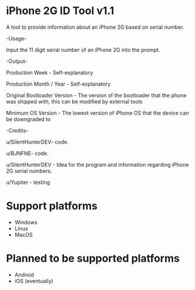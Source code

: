 # iPhone 2G ID Tool v1.1
A tool to provide information about an iPhone 2G based on serial number.

-Usage-

Input the 11 digit serial number of an iPhone 2G into the prompt.


-Output-

Production Week - Self-explanatory

Production Month / Year - Self-explanatory

Original Bootloader Version - The version of the bootloader that the phone was shipped with, this can be modified by external tools

Minimum OS Version - The lowest version of iPhone OS that the device can be downgraded to


-Credits-

u/SilentHunterDEV- code.

u/BJNFNE- code.



u/SilentHunterDEV - Idea for the program and information regarding iPhone 2G serial numbers.

u/Yupiter - testing

# Support platforms
- Windows
- Linux
- MacOS

# Planned to be supported platforms
- Android
- iOS (eventually)
